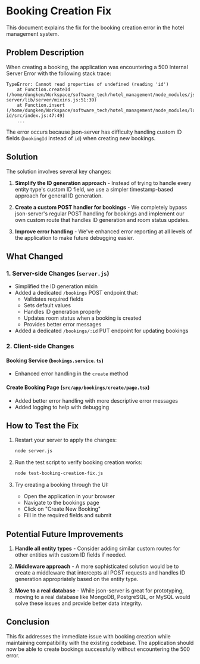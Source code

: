 # Booking Creation Fix

This document explains the fix for the booking creation error in the hotel management system.

## Problem Description

When creating a booking, the application was encountering a 500 Internal Server Error with the following stack trace:

```
TypeError: Cannot read properties of undefined (reading 'id')
    at Function.createId (/home/dungken/Workspace/software_tech/hotel_management/node_modules/json-server/lib/server/mixins.js:51:39)
    at Function.insert (/home/dungken/Workspace/software_tech/hotel_management/node_modules/lodash-id/src/index.js:47:49)
    ...
```

The error occurs because json-server has difficulty handling custom ID fields (`bookingId` instead of `id`) when creating new bookings.

## Solution

The solution involves several key changes:

1. **Simplify the ID generation approach** - Instead of trying to handle every entity type's custom ID field, we use a simpler timestamp-based approach for general ID generation.

2. **Create a custom POST handler for bookings** - We completely bypass json-server's regular POST handling for bookings and implement our own custom route that handles ID generation and room status updates.

3. **Improve error handling** - We've enhanced error reporting at all levels of the application to make future debugging easier.

## What Changed

### 1. Server-side Changes (`server.js`)

- Simplified the ID generation mixin 
- Added a dedicated `/bookings` POST endpoint that:
  - Validates required fields
  - Sets default values
  - Handles ID generation properly
  - Updates room status when a booking is created
  - Provides better error messages
- Added a dedicated `/bookings/:id` PUT endpoint for updating bookings

### 2. Client-side Changes

#### Booking Service (`bookings.service.ts`)
- Enhanced error handling in the `create` method

#### Create Booking Page (`src/app/bookings/create/page.tsx`)
- Added better error handling with more descriptive error messages
- Added logging to help with debugging

## How to Test the Fix

1. Restart your server to apply the changes:
   ```bash
   node server.js
   ```

2. Run the test script to verify booking creation works:
   ```bash
   node test-booking-creation-fix.js
   ```

3. Try creating a booking through the UI:
   - Open the application in your browser
   - Navigate to the bookings page
   - Click on "Create New Booking"
   - Fill in the required fields and submit

## Potential Future Improvements

1. **Handle all entity types** - Consider adding similar custom routes for other entities with custom ID fields if needed.

2. **Middleware approach** - A more sophisticated solution would be to create a middleware that intercepts all POST requests and handles ID generation appropriately based on the entity type.

3. **Move to a real database** - While json-server is great for prototyping, moving to a real database like MongoDB, PostgreSQL, or MySQL would solve these issues and provide better data integrity.

## Conclusion

This fix addresses the immediate issue with booking creation while maintaining compatibility with the existing codebase. The application should now be able to create bookings successfully without encountering the 500 error.
